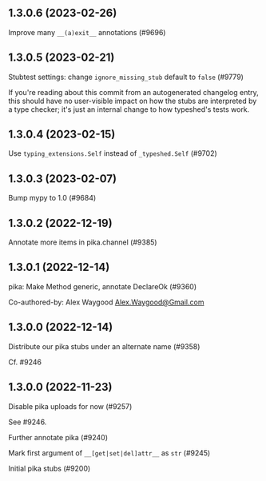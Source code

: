 ## 1.3.0.6 (2023-02-26)

Improve many `__(a)exit__` annotations (#9696)

## 1.3.0.5 (2023-02-21)

Stubtest settings: change `ignore_missing_stub` default to `false` (#9779)

If you're reading about this commit from an autogenerated changelog entry, this should have no user-visible impact on how the stubs are interpreted by a type checker; it's just an internal change to how typeshed's tests work.

## 1.3.0.4 (2023-02-15)

Use `typing_extensions.Self` instead of `_typeshed.Self` (#9702)

## 1.3.0.3 (2023-02-07)

Bump mypy to 1.0 (#9684)

## 1.3.0.2 (2022-12-19)

Annotate more items in pika.channel (#9385)

## 1.3.0.1 (2022-12-14)

pika: Make Method generic, annotate DeclareOk (#9360)

Co-authored-by: Alex Waygood <Alex.Waygood@Gmail.com>

## 1.3.0.0 (2022-12-14)

Distribute our pika stubs under an alternate name (#9358)

Cf. #9246

## 1.3.0.0 (2022-11-23)

Disable pika uploads for now (#9257)

See #9246.

Further annotate pika (#9240)

Mark first argument of `__[get|set|del]attr__` as `str` (#9245)

Initial pika stubs (#9200)

